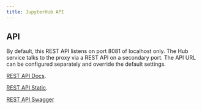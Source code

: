 ```yaml
---
title: JupyterHub API
---
```


## API

By default, this REST API listens on port 8081 of localhost only. The Hub service talks to the proxy via a REST API on a secondary port. The API URL can be configured separately and override the default settings.

[REST API Docs](https://jupyterhub.readthedocs.io/en/stable/api/index.html).

[REST API Static](https://jupyterhub.readthedocs.io/en/latest/_static/rest-api/index.html).

[REST API Swagger](http://petstore.swagger.io/?url=https://raw.githubusercontent.com/jupyterhub/jupyterhub/master/docs/rest-api.yml#/default)
